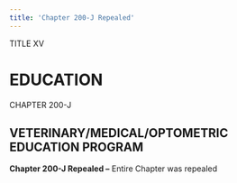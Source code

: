 ```yaml
---
title: 'Chapter 200-J Repealed'
---
```


TITLE XV
                                             
EDUCATION
=========

CHAPTER 200-J
                                             
VETERINARY/MEDICAL/OPTOMETRIC EDUCATION PROGRAM
-----------------------------------------------

**Chapter 200-J Repealed –** Entire Chapter was repealed
